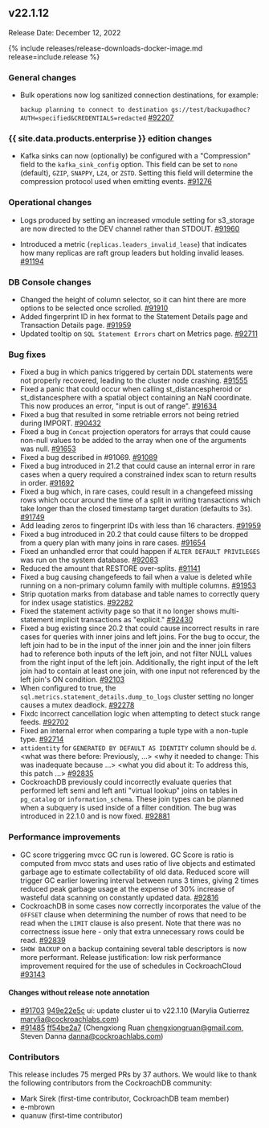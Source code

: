 ## v22.1.12

Release Date: December 12, 2022

{% include releases/release-downloads-docker-image.md release=include.release %}

<h3 id="v22-1-12-general-changes">General changes</h3>

- Bulk operations now log sanitized connection destinations, for example:

	 `backup planning to connect to destination gs://test/backupadhoc?AUTH=specified&CREDENTIALS=redacted` [#92207][#92207]

<h3 id="v22-1-12-{{-site.data.products.enterprise-}}-edition-changes">{{ site.data.products.enterprise }} edition changes</h3>

- Kafka sinks can now (optionally) be configured with a "Compression" field to the `kafka_sink_config` option. This field can be set to `none` (default), `GZIP`, `SNAPPY`, `LZ4`, or `ZSTD`. Setting this field will determine the compression protocol used when emitting events. [#91276][#91276]

<h3 id="v22-1-12-operational-changes">Operational changes</h3>

- Logs produced by setting an increased vmodule setting for s3_storage are now directed to the DEV channel rather than STDOUT. [#91960][#91960]

- Introduced a metric (`replicas.leaders_invalid_lease`) that indicates how many replicas are raft group leaders but holding invalid leases. [#91194][#91194]

<h3 id="v22-1-12-db-console-changes">DB Console changes</h3>

- Changed the height of column selector, so it can hint there are more options to be selected once scrolled. [#91910][#91910]
- Added fingerprint ID in hex format to the Statement Details page and Transaction Details page. [#91959][#91959]
- Updated tooltip on `SQL Statement Errors` chart on Metrics page. [#92711][#92711]

<h3 id="v22-1-12-bug-fixes">Bug fixes</h3>

- Fixed a bug in which panics triggered by certain DDL statements were not properly recovered, leading to the cluster node crashing. [#91555][#91555]
- Fixed a panic that could occur when calling st_distancespheroid or st_distancesphere with a spatial object containing an NaN coordinate. This now produces an error, "input is out of range". [#91634][#91634]
- Fixed a bug that resulted in some retriable errors not being retried during IMPORT. [#90432][#90432]
- Fixed a bug in `Concat` projection operators for arrays that could cause non-null values to be added to the array when one of the arguments was null. [#91653][#91653]
- Fixed a bug described in #91069. [#91089][#91089]
- Fixed a bug introduced in 21.2 that could cause an internal error in rare cases when a query required a constrained index scan to return results in order. [#91692][#91692]
- Fixed a bug which, in rare cases, could result in a changefeed missing rows which occur around the time of a split in writing transactions which take longer than the closed timestamp target duration (defaults to 3s). [#91749][#91749]
- Add leading zeros to fingerprint IDs with less than 16 characters. [#91959][#91959]
- Fixed a bug introduced in 20.2 that could cause filters to be dropped from a query plan with many joins in rare cases. [#91654][#91654]
- Fixed an unhandled error that could happen if `ALTER DEFAULT PRIVILEGES` was run on the system database. [#92083][#92083]
- Reduced the amount that RESTORE over-splits. [#91141][#91141]
- Fixed a bug causing changefeeds to fail when a value is deleted while running on a non-primary column family with multiple columns. [#91953][#91953]
- Strip quotation marks from database and table names to correctly query for index usage statistics. [#92282][#92282]
- Fixed the statement activity page so that it no longer shows multi-statement implicit transactions as "explicit." [#92430][#92430]
- Fixed a bug existing since 20.2 that could cause incorrect results in rare cases for queries with inner joins and left joins. For the bug to occur, the left join had to be in the input of the inner join and the inner join filters had to reference both inputs of the left join, and not filter NULL values from the right input of the left join. Additionally, the right input of the left join had to contain at least one join, with one input not referenced by the left join's ON condition. [#92103][#92103]
- When configured to true, the `sql.metrics.statement_details.dump_to_logs` cluster setting no longer causes a mutex deadlock. [#92278][#92278]
- Fixdc incorrect cancellation logic when attempting to detect stuck range feeds. [#92702][#92702]
- Fixed an internal error when comparing a tuple type with a non-tuple type. [#92714][#92714]
- `attidentity` for `GENERATED BY DEFAULT AS IDENTITY` column should be `d`.  <what was there before: Previously, ...> <why it needed to change: This was inadequate because ...> <what you did about it: To address this, this patch ...> [#92835][#92835]
- CockroachDB previously could incorrectly evaluate queries that performed left semi and left anti "virtual lookup" joins on tables in `pg_catalog` or `information_schema`. These join types can be planned when a subquery is used inside of a filter condition. The bug was introduced in 22.1.0 and is now fixed. [#92881][#92881]

<h3 id="v22-1-12-performance-improvements">Performance improvements</h3>

- GC score triggering mvcc GC run is lowered. GC Score is ratio is computed from mvcc stats and uses ratio of live objects and estimated garbage age to estimate collectability of old data. Reduced score will trigger GC earlier lowering interval between runs 3 times, giving 2 times reduced peak garbage usage at the expense of 30% increase of wasteful data scanning on constantly updated data. [#92816][#92816]
- CockroachDB in some cases now correctly incorporates the value of the `OFFSET` clause when determining the number of rows that need to be read when the `LIMIT` clause is also present. Note that there was no correctness issue here - only that extra unnecessary rows could be read. [#92839][#92839]
- `SHOW BACKUP` on a backup containing several table descriptors is now more performant. Release justification: low risk performance improvement required for the use of schedules in CockroachCloud [#93143][#93143]

<h4 id="v22-1-12-changes-without-release-note-annotation">Changes without release note annotation</h4>

- [#91703][#91703] [949e22e5c][949e22e5c] ui: update cluster ui to v22.1.10 (Marylia Gutierrez <marylia@cockroachlabs.com>)
- [#91485][#91485] [ff54be2a7][ff54be2a7]  (Chengxiong Ruan <chengxiongruan@gmail.com>, Steven Danna <danna@cockroachlabs.com>)

<h3 id="v22-1-12-contributors">Contributors</h3>

This release includes 75 merged PRs by 37 authors.
We would like to thank the following contributors from the CockroachDB community:

- Mark Sirek (first-time contributor, CockroachDB team member)
- e-mbrown
- quanuw (first-time contributor)

[#90432]: https://github.com/cockroachdb/cockroach/pull/90432
[#91089]: https://github.com/cockroachdb/cockroach/pull/91089
[#91141]: https://github.com/cockroachdb/cockroach/pull/91141
[#91194]: https://github.com/cockroachdb/cockroach/pull/91194
[#91276]: https://github.com/cockroachdb/cockroach/pull/91276
[#91485]: https://github.com/cockroachdb/cockroach/pull/91485
[#91555]: https://github.com/cockroachdb/cockroach/pull/91555
[#91634]: https://github.com/cockroachdb/cockroach/pull/91634
[#91653]: https://github.com/cockroachdb/cockroach/pull/91653
[#91654]: https://github.com/cockroachdb/cockroach/pull/91654
[#91692]: https://github.com/cockroachdb/cockroach/pull/91692
[#91703]: https://github.com/cockroachdb/cockroach/pull/91703
[#91749]: https://github.com/cockroachdb/cockroach/pull/91749
[#91910]: https://github.com/cockroachdb/cockroach/pull/91910
[#91953]: https://github.com/cockroachdb/cockroach/pull/91953
[#91959]: https://github.com/cockroachdb/cockroach/pull/91959
[#91960]: https://github.com/cockroachdb/cockroach/pull/91960
[#92083]: https://github.com/cockroachdb/cockroach/pull/92083
[#92103]: https://github.com/cockroachdb/cockroach/pull/92103
[#92207]: https://github.com/cockroachdb/cockroach/pull/92207
[#92278]: https://github.com/cockroachdb/cockroach/pull/92278
[#92282]: https://github.com/cockroachdb/cockroach/pull/92282
[#92430]: https://github.com/cockroachdb/cockroach/pull/92430
[#92702]: https://github.com/cockroachdb/cockroach/pull/92702
[#92711]: https://github.com/cockroachdb/cockroach/pull/92711
[#92714]: https://github.com/cockroachdb/cockroach/pull/92714
[#92816]: https://github.com/cockroachdb/cockroach/pull/92816
[#92835]: https://github.com/cockroachdb/cockroach/pull/92835
[#92839]: https://github.com/cockroachdb/cockroach/pull/92839
[#92881]: https://github.com/cockroachdb/cockroach/pull/92881
[#93143]: https://github.com/cockroachdb/cockroach/pull/93143
[949e22e5c]: https://github.com/cockroachdb/cockroach/commit/949e22e5c
[ff54be2a7]: https://github.com/cockroachdb/cockroach/commit/ff54be2a7
